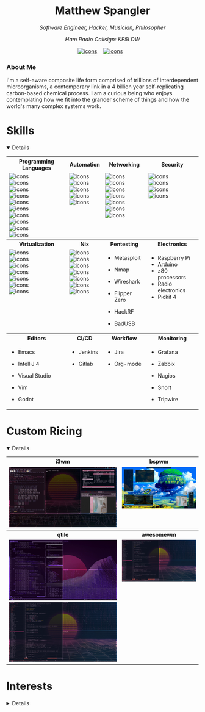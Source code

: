 
<body>
  <div class="c1">
    <div align="center">
      <h1>Matthew Spangler</h1><em>Software Engineer, Hacker, Musician, Philosopher</em>
      <p><em>Ham Radio Callsign: KF5LDW</em></p>
      <div>
        <a href="https://www.linkedin.com/in/mattspangler-tech/"><img height="30" src="https://skillicons.dev/icons?i=linkedin" alt="icons"></a> &nbsp;&nbsp; <a href="https://unix.stackexchange.com/users/572504/nebulasurfer/"><img height="30" src="https://skillicons.dev/icons?i=stackoverflow" alt="icons"></a> &nbsp;&nbsp;
      </div>
    </div>
  </div>
  <div>
    <h3>About Me</h3>
    <p>I'm a self-aware composite life form comprised of trillions of interdependent microorganisms, a contemporary link in a 4 billion year self-replicating carbon-based chemical process. I am a curious being who enjoys contemplating how we fit into the grander scheme of things and how the world's many complex systems work.</p>
  </div>
  <h1>Skills</h1>
  <details open="">
    <table>
      <tr>
        <th>Programming Languages</th>
        <th>Automation</th>
        <th>Networking</th>
        <th>Security</th>
      </tr>
      <tr>
        <td valign="top">
          <div><img title="C" height="25" src="https://img.shields.io/badge/c-%2300599C.svg?style=for-the-badge&amp;logo=C&amp;logoColor=white" alt="icons"></div>
          <div><img title="C++" height="25" src="https://img.shields.io/badge/c++-%2300599C.svg?style=for-the-badge&amp;logo=c%2B%2B&amp;logoColor=white" alt="icons"></div>
          <div><img title="C#" height="25" src="https://img.shields.io/badge/c%23-%23239120.svg?style=for-the-badge&amp;logo=c-sharp&amp;logoColor=white" alt="icons"></div>
          <div><img title="Rust" height="25" src="https://img.shields.io/badge/rust-%23000000.svg?style=for-the-badge&amp;logo=rust&amp;logoColor=white" alt="icons"></div>
          <div><img title="Python" height="25" src="https://img.shields.io/badge/python-3670A0?style=for-the-badge&amp;logo=python&amp;logoColor=ffdd54" alt="icons"></div>
          <div><img title="Elisp" height="25" src="https://img.shields.io/badge/Elisp-%237F5AB6.svg?&amp;style=for-the-badge&amp;logo=gnu-emacs&amp;logoColor=white" alt="icons"></div>
          <div><img title="Bash" height="25" src="https://img.shields.io/badge/Bash-%23121011.svg?style=for-the-badge&amp;logo=gnu-bash&amp;logoColor=white" alt="icons"></div>
          <div><img title="Javascript" height="25" src="https://img.shields.io/badge/javascript-%23323330.svg?style=for-the-badge&amp;logo=javascript&amp;logoColor=%23F7DF1E" alt="icons"></div>
          <div><img title="HTML5" height="25" src="https://img.shields.io/badge/html5-%23E34F26.svg?style=for-the-badge&amp;logo=html5&amp;logoColor=white" alt="icons"></div>
          <div><img title="CSS" height="25" src="https://img.shields.io/badge/css3-%231572B6.svg?style=for-the-badge&amp;logo=css3&amp;logoColor=white" alt="icons"></div>
        </td>
        <td valign="top">
          <div><img title="HTML5" height="25" src="https://img.shields.io/badge/robotframework-%43B02A?style=for-the-badge&amp;logo=robotframework&amp;logoColor=white&amp;color=00c0b5" alt="icons"></div>
          <div><img title="HTML5" height="25" src="https://img.shields.io/badge/-selenium-%43B02A?style=for-the-badge&amp;logo=selenium&amp;logoColor=white" alt="icons"></div>
          <div><img title="HTML5" height="25" src="https://img.shields.io/badge/ansible-%43B02A?style=for-the-badge&amp;logo=ansible&amp;logoColor=white&amp;color=black" alt="icons"></div>
          <div><img title="HTML5" height="25" src="https://img.shields.io/badge/OpenCV-%43B02A?style=for-the-badge&amp;logo=OpenCV&amp;logoColor=lightgreen&amp;color=blue" alt="icons"></div>
          <div><img title="HTML5" height="25" src="https://img.shields.io/badge/pandas-%43B02A?style=for-the-badge&amp;logo=pandas&amp;logoColor=white&amp;color=darkblue" alt="icons"></div>
        </td>
        <td valign="top">
          <div><img title="HTML5" height="25" src="https://img.shields.io/badge/cisco_ios_xe%2Fxr%2Fnxos-%43B02A?style=for-the-badge&amp;logo=cisco&amp;logoColor=white&amp;color=blue" alt="icons"></div>
          <div><img title="HTML5" height="25" src="https://img.shields.io/badge/mikrotik_routeros-%43B02A?style=for-the-badge&amp;i&amp;logoColor=white&amp;color=cyan" alt="icons"></div>
          <div><img title="HTML5" height="25" src="https://img.shields.io/badge/ubiquiti_unifi_os-%43B02A?style=for-the-badge&amp;logo=ubiquiti&amp;logoColor=white&amp;color=darkblue" alt="icons"></div>
          <div><img title="HTML5" height="25" src="https://img.shields.io/badge/edgerouter_edge_os-%43B02A?style=for-the-badge&amp;logoColor=white&amp;color=black" alt="icons"></div>
          <div><img title="HTML5" height="25" src="https://img.shields.io/badge/pfsense-%43B02A?style=for-the-badge&amp;logo=pfsense&amp;logoColor=white&amp;color=212121" alt="icons"></div>
          <div><img title="HTML5" height="25" src="https://img.shields.io/badge/opnsense-%43B02A?style=for-the-badge&amp;logo=opnsense&amp;logoColor=white&amp;color=D94F00" alt="icons"></div>
          <div><img title="HTML5" height="25" src="https://img.shields.io/badge/openwrt-%43B02A?style=for-the-badge&amp;logo=openwrt&amp;logoColor=white&amp;color=00B5E2" alt="icons"></div>
        </td>
        <td valign="top">
          <div><img title="HTML5" height="25" src="https://img.shields.io/badge/qubes_os-%43B02A?style=for-the-badge&amp;logo=qubesos&amp;logoColor=white&amp;color=00B5E2" alt="icons"></div>
          <div><img title="HTML5" height="25" src="https://img.shields.io/badge/coreboot-%43B02A?style=for-the-badge&amp;logo=coreboot&amp;logoColor=white&amp;color=grey" alt="icons"></div>
          <div><img title="HTML5" height="25" src="https://img.shields.io/badge/gnupg-%43B02A?style=for-the-badge&amp;logo=gnuprivacyguard&amp;logoColor=white&amp;color=0093DD" alt="icons"></div>
          <div><img title="HTML5" height="25" src="https://img.shields.io/badge/selinux-%43B02A?style=for-the-badge&amp;logo=selinux&amp;logoColor=white&amp;color=FCC624" alt="icons"></div>
        </td>
      </tr>
      <tr>
        <th>Virtualization</th>
        <th>Nix</th>
        <th>Pentesting</th>
        <th>Electronics</th>
      </tr>
      <tr>
        <td valign="top">
          <div><img title="HTML5" height="25" src="https://img.shields.io/badge/proxmox-%43B02A?style=for-the-badge&amp;logo=proxmox&amp;logoColor=white&amp;color=E57000" alt="icons"></div>
          <div><img title="HTML5" height="25" src="https://img.shields.io/badge/kubernetes-%43B02A?style=for-the-badge&amp;logo=kubernetes&amp;logoColor=white&amp;color=326CE5" alt="icons"></div>
          <div><img title="HTML5" height="25" src="https://img.shields.io/badge/xenserver-%43B02A?style=for-the-badge&amp;logo=xenserver&amp;logoColor=white&amp;color=000000" alt="icons"></div>
          <div><img title="HTML5" height="25" src="https://img.shields.io/badge/docker-%43B02A?style=for-the-badge&amp;logo=docker&amp;logoColor=white&amp;color=2496ED" alt="icons"></div>
          <div><img title="HTML5" height="25" src="https://img.shields.io/badge/podman-%43B02A?style=for-the-badge&amp;logo=podman&amp;logoColor=white&amp;color=892CA0" alt="icons"></div>
          <div><img title="HTML5" height="25" src="https://img.shields.io/badge/kvm-%43B02A?style=for-the-badge&amp;logo=kvm&amp;logoColor=white&amp;color=FF6600" alt="icons"></div>
          <div><img title="HTML5" height="25" src="https://img.shields.io/badge/vagrant-%43B02A?style=for-the-badge&amp;logo=vagrant&amp;logoColor=white&amp;color=1868F2" alt="icons"></div>
        </td>
        <td valign="top">
          <div><img title="HTML5" height="25" src="https://img.shields.io/badge/arch_linux-%43B02A?style=for-the-badge&amp;logo=archlinux&amp;logoColor=white&amp;color=1793D1" alt="icons"></div>
          <div><img title="HTML5" height="25" src="https://img.shields.io/badge/debian-%43B02A?style=for-the-badge&amp;logo=debian&amp;logoColor=white&amp;color=A81D33" alt="icons"></div>
          <div><img title="HTML5" height="25" src="https://img.shields.io/badge/arch_linux-%43B02A?style=for-the-badge&amp;logo=archlinux&amp;logoColor=white&amp;color=1793D1" alt="icons"></div>
          <div><img title="HTML5" height="25" src="https://img.shields.io/badge/Red%20Hat%20Enterprise%20Linux-%43B02A?style=for-the-badge&amp;logo=redhat&amp;logoColor=white&amp;color=EE0000" alt="icons"></div>
          <div><img title="HTML5" height="25" src="https://img.shields.io/badge/opensuse-%43B02A?style=for-the-badge&amp;logo=opensuse&amp;logoColor=white&amp;color=73BA25" alt="icons"></div>
          <div><img title="HTML5" height="25" src="https://img.shields.io/badge/freebsd-%43B02A?style=for-the-badge&amp;logo=freebsd&amp;logoColor=white&amp;color=AB2B28" alt="icons"></div>
          <div><img title="HTML5" height="25" src="https://img.shields.io/badge/flatpak-%43B02A?style=for-the-badge&amp;logo=flatpak&amp;logoColor=white&amp;color=1793D1" alt="icons"></div>
        </td>
        <td valign="top">
          <div>
            <ul>
              <li>Metasploit</li>
            </ul>
          </div>
          <div>
            <ul>
              <li>Nmap</li>
            </ul>
          </div>
          <div>
            <ul>
              <li>Wireshark</li>
            </ul>
          </div>
          <div>
            <ul>
              <li>Flipper Zero</li>
            </ul>
          </div>
          <div>
            <ul>
              <li>HackRF</li>
            </ul>
          </div>
          <div>
            <ul>
              <li>BadUSB</li>
            </ul>
          </div>
        </td>
        <td valign="top">
          <ul>
            <li>Raspberry Pi</li>
            <li>Arduino</li>
            <li>z80 processors</li>
            <li>Radio electronics</li>
            <li>Pickit 4</li>
          </ul>
        </td>
      </tr>
      <tr>
        <th>Editors</th>
        <th>CI/CD</th>
        <th>Workflow</th>
        <th>Monitoring</th>
      </tr>
      <tr>
        <td valign="top">
          <div>
            <ul>
              <li>Emacs</li>
            </ul>
          </div>
          <div>
            <ul>
              <li>IntelliJ 4</li>
            </ul>
          </div>
          <div>
            <ul>
              <li>Visual Studio</li>
            </ul>
          </div>
          <div>
            <ul>
              <li>Vim</li>
            </ul>
          </div>
          <div>
            <ul>
              <li>Godot</li>
            </ul>
          </div>
        </td>
        <td valign="top">
          <div>
            <ul>
              <li>Jenkins</li>
            </ul>
          </div>
          <div>
            <ul>
              <li>Gitlab</li>
            </ul>
          </div>
        </td>
        <td valign="top">
          <div>
            <ul>
              <li>Jira</li>
            </ul>
          </div>
          <div>
            <ul>
              <li>Org-mode</li>
            </ul>
          </div>
        </td>
        <td valign="top">
          <div>
            <ul>
              <li>Grafana</li>
            </ul>
          </div>
          <div>
            <ul>
              <li>Zabbix</li>
            </ul>
          </div>
          <div>
            <ul>
              <li>Nagios</li>
            </ul>
          </div>
          <div>
            <ul>
              <li>Snort</li>
            </ul>
          </div>
          <div>
            <ul>
              <li>Tripwire</li>
            </ul>
          </div>
        </td>
      </tr>
    </table>
  </details>
  <h1>Custom Ricing</h1>
  <details open="">
    <table>
      <tr>
        <th>i3wm</th>
        <th>bspwm</th>
      </tr>
      <tr>
        <td valign="top"><img title="HTML5" width="512" src="https://raw.githubusercontent.com/matthewspangler/i3wm-retrowave-dotfiles/master/screenshot.jpg" alt="icons"></td>
        <td valign="top"><img title="HTML5" width="512" src="https://raw.githubusercontent.com/matthewspangler/bspwm-laputa-dotfiles/master/screenshot.png" alt="icons"></td>
      </tr>
      <tr>
        <th>qtile</th>
        <th>awesomewm</th>
      </tr>
      <tr>
        <td valign="top"><img title="HTML5" width="512" src="https://raw.githubusercontent.com/matthewspangler/dotfiles/qtile/screenshot2.png" alt="icons"> <img title="HTML5" width="512" src="https://raw.githubusercontent.com/matthewspangler/dotfiles/qtile/screenshot.png" alt="icons"></td>
        <td valign="top"><img title="HTML5" width="512" src="https://raw.githubusercontent.com/matthewspangler/dotfiles/awesomewm/screenshot.png" alt="icons"></td>
      </tr>
    </table>
  </details>
  <h1>Interests</h1>
  <details>
    <div>
      <ul>
        <li>Pixel art</li>
      </ul>
    </div>
    <div>
      <ul>
        <li>Roguelike games</li>
      </ul>
    </div>
    <div>
      <ul>
        <li>Epistemology</li>
      </ul>
    </div>
    <div>
      <ul>
        <li>Philosophy of science</li>
      </ul>
    </div>
    <div>
      <ul>
        <li>80's synthesizers</li>
      </ul>
    </div>
    <div>
      <ul>
        <li>Jazz composition</li>
      </ul>
    </div>
    <div>
      <ul>
        <li>Physics</li>
      </ul>
    </div>
    <div>
      <ul>
        <li>Evolutionary biology</li>
      </ul>
    </div>
    <div>
      <ul>
        <li>Cybersecurity</li>
      </ul>
    </div>
    <h2>Favorite Books</h2>
    <div>
      <ul>
        <li>Pale Blue Dot by Carl Sagan</li>
      </ul>
    </div>
    <div>
      <ul>
        <li>The Anthropocene Reviewed by John Green</li>
      </ul>
    </div>
    <div>
      <ul>
        <li>The Rebel by Albert Camus</li>
      </ul>
    </div>
    <div>
      <ul>
        <li>Foundations by Isaac Asimov</li>
      </ul>
    </div>
    <div>
      <ul>
        <li>The Pleasure of Finding Things Out by Richard Feynman</li>
      </ul>
    </div>
    <div>
      <ul>
        <li>The Denial of Death by Earnest Becker</li>
      </ul>
    </div>
    <div>
      <ul>
        <li>Dune by Frank Herbert</li>
      </ul>
    </div>
    <div>
      <ul>
        <li>The History of Western Philosophy by Bertrand Russel</li>
      </ul>
    </div>
  </details>
</body>
</html>
